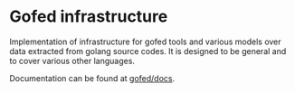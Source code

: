 # Gofed infrastructure

Implementation of infrastructure for gofed tools and various models over data extracted from golang source codes.
It is designed to be general and to cover various other languages.

Documentation can be found at [gofed/docs](https://github.com/gofed/docs).
